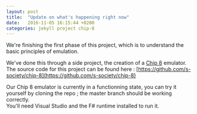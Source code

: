```yaml
---
layout: post
title:  "Update on what's happening right now"
date:   2016-11-05 16:15:44 +0200
categories: jekyll project chip-8
---
```


We're finishing the first phase of this project, which is to understand the
basic principles of emulation.

We've done this through a side project, the creation of a
[Chip 8](https://en.wikipedia.org/wiki/CHIP-8) emulator. The source code for
this project can be found here : [https://github.com/s-society/chip-8](https://github.com/s-society/chip-8)

Our Chip 8 emulator is currently in a functionning state, you can try it
yourself by cloning the repo ; the master branch should be working correctly.  
You'll need Visual Studio and the F# runtime installed to run it.
